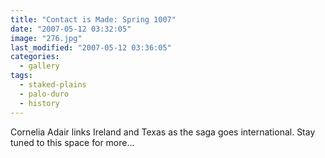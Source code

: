 ```yaml
---
title: "Contact is Made: Spring 1007"
date: "2007-05-12 03:32:05"
image: "276.jpg"
last_modified: "2007-05-12 03:36:05"
categories:
  - gallery
tags:
  - staked-plains
  - palo-duro
  - history  
---
```


Cornelia Adair links Ireland and Texas as the saga goes international. Stay tuned to this space for more...

